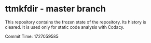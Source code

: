 # ttmkfdir - master branch

This repository contains the frozen state of the repository.
Its history is cleared. It is used only for static code
analysis with Codacy.

Commit Time: 1727059585